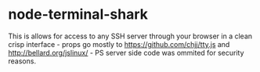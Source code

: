 node-terminal-shark
===================

This is allows for access to any SSH server through your browser in a clean crisp interface - props go mostly to https://github.com/chjj/tty.js and  http://bellard.org/jslinux/ - PS server side code was ommited for security reasons.